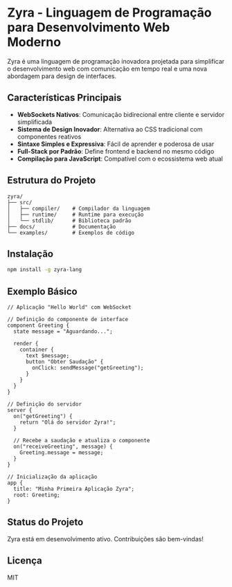 # Zyra - Linguagem de Programação para Desenvolvimento Web Moderno

Zyra é uma linguagem de programação inovadora projetada para simplificar o desenvolvimento web com comunicação em tempo real e uma nova abordagem para design de interfaces.

## Características Principais

- **WebSockets Nativos**: Comunicação bidirecional entre cliente e servidor simplificada
- **Sistema de Design Inovador**: Alternativa ao CSS tradicional com componentes reativos
- **Sintaxe Simples e Expressiva**: Fácil de aprender e poderosa de usar
- **Full-Stack por Padrão**: Define frontend e backend no mesmo código
- **Compilação para JavaScript**: Compatível com o ecossistema web atual

## Estrutura do Projeto

```
zyra/
├── src/
│   ├── compiler/    # Compilador da linguagem
│   ├── runtime/     # Runtime para execução
│   └── stdlib/      # Biblioteca padrão
├── docs/            # Documentação
└── examples/        # Exemplos de código
```

## Instalação

```bash
npm install -g zyra-lang
```

## Exemplo Básico

```zyra
// Aplicação "Hello World" com WebSocket

// Definição do componente de interface
component Greeting {
  state message = "Aguardando...";
  
  render {
    container {
      text $message;
      button "Obter Saudação" {
        onClick: sendMessage("getGreeting");
      }
    }
  }
}

// Definição do servidor
server {
  on("getGreeting") {
    return "Olá do servidor Zyra!";
  }
  
  // Recebe a saudação e atualiza o componente
  on("receiveGreeting", message) {
    Greeting.message = message;
  }
}

// Inicialização da aplicação
app {
  title: "Minha Primeira Aplicação Zyra";
  root: Greeting;
}
```

## Status do Projeto

Zyra está em desenvolvimento ativo. Contribuições são bem-vindas!

## Licença

MIT 